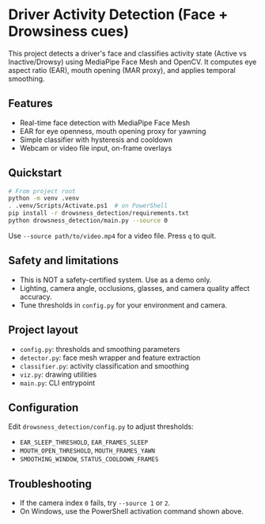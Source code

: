 # Driver Activity Detection (Face + Drowsiness cues)

This project detects a driver's face and classifies activity state (Active vs Inactive/Drowsy) using MediaPipe Face Mesh and OpenCV. It computes eye aspect ratio (EAR), mouth opening (MAR proxy), and applies temporal smoothing.

## Features
- Real-time face detection with MediaPipe Face Mesh
- EAR for eye openness, mouth opening proxy for yawning
- Simple classifier with hysteresis and cooldown
- Webcam or video file input, on-frame overlays

## Quickstart

```bash
# From project root
python -m venv .venv
. .venv/Scripts/Activate.ps1  # on PowerShell
pip install -r drowsness_detection/requirements.txt
python drowsness_detection/main.py --source 0
```

Use `--source path/to/video.mp4` for a video file. Press `q` to quit.

## Safety and limitations
- This is NOT a safety-certified system. Use as a demo only.
- Lighting, camera angle, occlusions, glasses, and camera quality affect accuracy.
- Tune thresholds in `config.py` for your environment and camera.

## Project layout
- `config.py`: thresholds and smoothing parameters
- `detector.py`: face mesh wrapper and feature extraction
- `classifier.py`: activity classification and smoothing
- `viz.py`: drawing utilities
- `main.py`: CLI entrypoint

## Configuration
Edit `drowsness_detection/config.py` to adjust thresholds:
- `EAR_SLEEP_THRESHOLD`, `EAR_FRAMES_SLEEP`
- `MOUTH_OPEN_THRESHOLD`, `MOUTH_FRAMES_YAWN`
- `SMOOTHING_WINDOW`, `STATUS_COOLDOWN_FRAMES`

## Troubleshooting
- If the camera index `0` fails, try `--source 1` or `2`.
- On Windows, use the PowerShell activation command shown above.

